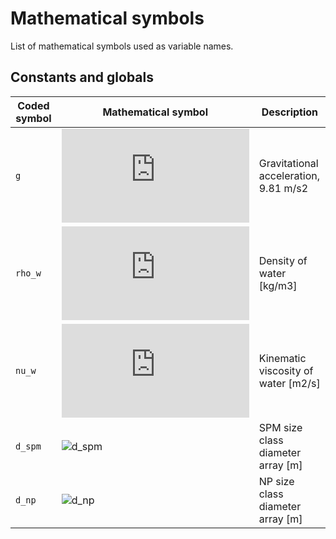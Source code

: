# Mathematical symbols

List of mathematical symbols used as variable names.

## Constants and globals

| Coded symbol | Mathematical symbol | Description                             |
| ------------ | ------------------- | --------------------------------------- |
| `g`          | ![E = mc^2](https://latex.codecogs.com/gif.latex?g) | Gravitational acceleration, 9.81 m/s2 |
| `rho_w`      | ![rho_w](https://latex.codecogs.com/gif.latex?rho_w) | Density of water [kg/m3] |
| `nu_w`       | ![nu_w](https://latex.codecogs.com/gif.latex?nu_w) | Kinematic viscosity of water [m2/s] |
| `d_spm`      | ![d_spm](https://latex.codecogs.com/gif.latex?\mathbf{d}_{\text{spm}}) | SPM size class diameter array [m] |
| `d_np`      | ![d_np](https://latex.codecogs.com/gif.latex?\mathbf{d}_{\text{np}}) | NP size class diameter array [m] |